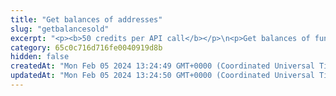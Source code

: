 ```yaml
---
title: "Get balances of addresses"
slug: "getbalancesold"
excerpt: "<p><b>50 credits per API call</b></p>\n<p>Get balances of fungible tokens (ERC-20), NFTs (ERC-721 and ERC-1155) or multitokens (ERC-1155 only) for a specific wallet address on the following blockchains:</p>\n<ul>\n<li>Celo - celo / celo-testnet</li>\n<li>Ethereum - ethereum / ethereum-sepolia</li>\n<li>BNB (Binance) Smart Chain - bsc / bsc-testnet</li>\n<li>Polygon - polygon / polygon-mumbai</li>\n<li>Tezos - tezos-mainnet</li>\n<li>Horizen EON - eon-mainnet</li>\n<li>Chiliz - chiliz-mainnet</li>\n</ul>\n<p>To get started:</p>\n<ul>\n<li>Provide a chain name and comma-separated list of addresses. Our API will return balances of each token along with further information such as its type, id, and more.</li>\n<li>Aside from relevant information about each token and its balance, the response also contains metadata (they can, however, be excluded by setting <code>excludeMetadata</code> to <code>true</code>).</li>\n<li>If not specified, the API returns balances for all supported types of tokens (fungible tokens, nft, multitokens), but you can also choose to filter specific <code>tokenTypes</code>.</li>\n<li>For Tezos blockchain, the API returns balance of any tokens including native token (XTZ) for specified wallet addresses. Following query parameters won't have any effect on filtering data <code>excludeMetadata</code>.</li>\n</ul>"
category: 65c0c716d716fe0040919d8b
hidden: false
createdAt: "Mon Feb 05 2024 13:24:49 GMT+0000 (Coordinated Universal Time)"
updatedAt: "Mon Feb 05 2024 13:24:50 GMT+0000 (Coordinated Universal Time)"
---
```

